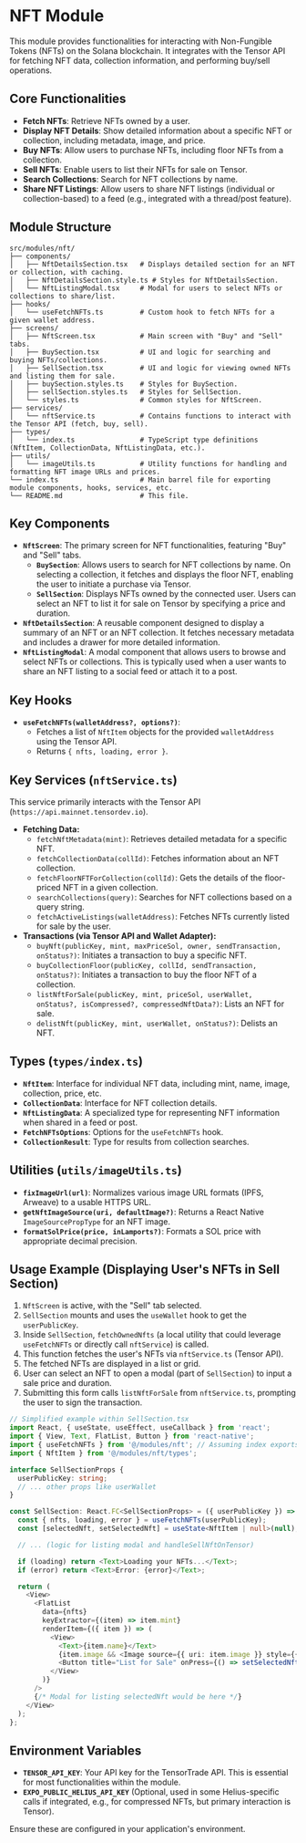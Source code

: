 # NFT Module

This module provides functionalities for interacting with Non-Fungible Tokens (NFTs) on the Solana blockchain. It integrates with the Tensor API for fetching NFT data, collection information, and performing buy/sell operations.

## Core Functionalities

- **Fetch NFTs**: Retrieve NFTs owned by a user.
- **Display NFT Details**: Show detailed information about a specific NFT or collection, including metadata, image, and price.
- **Buy NFTs**: Allow users to purchase NFTs, including floor NFTs from a collection.
- **Sell NFTs**: Enable users to list their NFTs for sale on Tensor.
- **Search Collections**: Search for NFT collections by name.
- **Share NFT Listings**: Allow users to share NFT listings (individual or collection-based) to a feed (e.g., integrated with a thread/post feature).

## Module Structure

```
src/modules/nft/
├── components/
│   ├── NftDetailsSection.tsx   # Displays detailed section for an NFT or collection, with caching.
│   ├── NftDetailsSection.style.ts # Styles for NftDetailsSection.
│   └── NftListingModal.tsx     # Modal for users to select NFTs or collections to share/list.
├── hooks/
│   └── useFetchNFTs.ts         # Custom hook to fetch NFTs for a given wallet address.
├── screens/
│   ├── NftScreen.tsx           # Main screen with "Buy" and "Sell" tabs.
│   ├── BuySection.tsx          # UI and logic for searching and buying NFTs/collections.
│   ├── SellSection.tsx         # UI and logic for viewing owned NFTs and listing them for sale.
│   ├── buySection.styles.ts    # Styles for BuySection.
│   ├── sellSection.styles.ts   # Styles for SellSection.
│   └── styles.ts               # Common styles for NftScreen.
├── services/
│   └── nftService.ts           # Contains functions to interact with the Tensor API (fetch, buy, sell).
├── types/
│   └── index.ts                # TypeScript type definitions (NftItem, CollectionData, NftListingData, etc.).
├── utils/
│   └── imageUtils.ts           # Utility functions for handling and formatting NFT image URLs and prices.
└── index.ts                    # Main barrel file for exporting module components, hooks, services, etc.
└── README.md                   # This file.
```

## Key Components

- **`NftScreen`**: The primary screen for NFT functionalities, featuring "Buy" and "Sell" tabs.
    - **`BuySection`**: Allows users to search for NFT collections by name. On selecting a collection, it fetches and displays the floor NFT, enabling the user to initiate a purchase via Tensor.
    - **`SellSection`**: Displays NFTs owned by the connected user. Users can select an NFT to list it for sale on Tensor by specifying a price and duration.
- **`NftDetailsSection`**: A reusable component designed to display a summary of an NFT or an NFT collection. It fetches necessary metadata and includes a drawer for more detailed information.
- **`NftListingModal`**: A modal component that allows users to browse and select NFTs or collections. This is typically used when a user wants to share an NFT listing to a social feed or attach it to a post.

## Key Hooks

- **`useFetchNFTs(walletAddress?, options?)`**: 
    - Fetches a list of `NftItem` objects for the provided `walletAddress` using the Tensor API.
    - Returns `{ nfts, loading, error }`.

## Key Services (`nftService.ts`)

This service primarily interacts with the Tensor API (`https://api.mainnet.tensordev.io`).

- **Fetching Data:**
    - `fetchNftMetadata(mint)`: Retrieves detailed metadata for a specific NFT.
    - `fetchCollectionData(collId)`: Fetches information about an NFT collection.
    - `fetchFloorNFTForCollection(collId)`: Gets the details of the floor-priced NFT in a given collection.
    - `searchCollections(query)`: Searches for NFT collections based on a query string.
    - `fetchActiveListings(walletAddress)`: Fetches NFTs currently listed for sale by the user.
- **Transactions (via Tensor API and Wallet Adapter):**
    - `buyNft(publicKey, mint, maxPriceSol, owner, sendTransaction, onStatus?)`: Initiates a transaction to buy a specific NFT.
    - `buyCollectionFloor(publicKey, collId, sendTransaction, onStatus?)`: Initiates a transaction to buy the floor NFT of a collection.
    - `listNftForSale(publicKey, mint, priceSol, userWallet, onStatus?, isCompressed?, compressedNftData?)`: Lists an NFT for sale.
    - `delistNft(publicKey, mint, userWallet, onStatus?)`: Delists an NFT.

## Types (`types/index.ts`)

- **`NftItem`**: Interface for individual NFT data, including mint, name, image, collection, price, etc.
- **`CollectionData`**: Interface for NFT collection details.
- **`NftListingData`**: A specialized type for representing NFT information when shared in a feed or post.
- **`FetchNFTsOptions`**: Options for the `useFetchNFTs` hook.
- **`CollectionResult`**: Type for results from collection searches.

## Utilities (`utils/imageUtils.ts`)

- **`fixImageUrl(url)`**: Normalizes various image URL formats (IPFS, Arweave) to a usable HTTPS URL.
- **`getNftImageSource(uri, defaultImage?)`**: Returns a React Native `ImageSourcePropType` for an NFT image.
- **`formatSolPrice(price, inLamports?)`**: Formats a SOL price with appropriate decimal precision.

## Usage Example (Displaying User's NFTs in Sell Section)

1.  `NftScreen` is active, with the "Sell" tab selected.
2.  `SellSection` mounts and uses the `useWallet` hook to get the `userPublicKey`.
3.  Inside `SellSection`, `fetchOwnedNfts` (a local utility that could leverage `useFetchNFTs` or directly call `nftService`) is called.
4.  This function fetches the user's NFTs via `nftService.ts` (Tensor API).
5.  The fetched NFTs are displayed in a list or grid.
6.  User can select an NFT to open a modal (part of `SellSection`) to input a sale price and duration.
7.  Submitting this form calls `listNftForSale` from `nftService.ts`, prompting the user to sign the transaction.

```typescript
// Simplified example within SellSection.tsx
import React, { useState, useEffect, useCallback } from 'react';
import { View, Text, FlatList, Button } from 'react-native';
import { useFetchNFTs } from '@/modules/nft'; // Assuming index exports this
import { NftItem } from '@/modules/nft/types';

interface SellSectionProps {
  userPublicKey: string;
  // ... other props like userWallet
}

const SellSection: React.FC<SellSectionProps> = ({ userPublicKey }) => {
  const { nfts, loading, error } = useFetchNFTs(userPublicKey);
  const [selectedNft, setSelectedNft] = useState<NftItem | null>(null);

  // ... (logic for listing modal and handleSellNftOnTensor)

  if (loading) return <Text>Loading your NFTs...</Text>;
  if (error) return <Text>Error: {error}</Text>;

  return (
    <View>
      <FlatList
        data={nfts}
        keyExtractor={(item) => item.mint}
        renderItem={({ item }) => (
          <View>
            <Text>{item.name}</Text>
            {item.image && <Image source={{ uri: item.image }} style={{ width: 50, height: 50}} />}
            <Button title="List for Sale" onPress={() => setSelectedNft(item)} />
          </View>
        )}
      />
      {/* Modal for listing selectedNft would be here */}
    </View>
  );
};
```

## Environment Variables

- **`TENSOR_API_KEY`**: Your API key for the TensorTrade API. This is essential for most functionalities within the module.
- **`EXPO_PUBLIC_HELIUS_API_KEY`** (Optional, used in some Helius-specific calls if integrated, e.g., for compressed NFTs, but primary interaction is Tensor).

Ensure these are configured in your application's environment.
